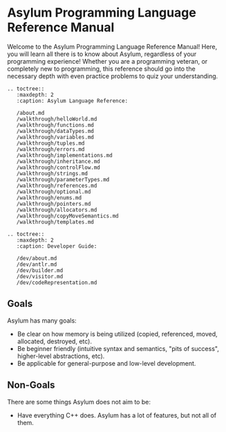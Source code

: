 # Asylum Programming Language Reference Manual
Welcome to the Asylum Programming Language Reference Manual! Here, you will learn all there is to know about Asylum, regardless of your programming experience! Whether you are a programming veteran, or completely new to programming, this reference should go into the necessary depth with even practice problems to quiz your understanding.

```{eval-rst}
.. toctree::
   :maxdepth: 2
   :caption: Asylum Language Reference:

   /about.md
   /walkthrough/helloWorld.md
   /walkthrough/functions.md
   /walkthrough/dataTypes.md
   /walkthrough/variables.md
   /walkthrough/tuples.md
   /walkthrough/errors.md
   /walkthrough/implementations.md
   /walkthrough/inheritance.md
   /walkthrough/controlFlow.md
   /walkthrough/strings.md
   /walkthrough/parameterTypes.md
   /walkthrough/references.md
   /walkthrough/optional.md
   /walkthrough/enums.md
   /walkthrough/pointers.md
   /walkthrough/allocators.md
   /walkthrough/copyMoveSemantics.md
   /walkthrough/templates.md
```

```{eval-rst}
.. toctree::
   :maxdepth: 2
   :caption: Developer Guide:

   /dev/about.md
   /dev/antlr.md
   /dev/builder.md
   /dev/visitor.md
   /dev/codeRepresentation.md
```

## Goals
Asylum has many goals:
* Be clear on how memory is being utilized (copied, referenced, moved, allocated, destroyed, etc).
* Be beginner friendly (intuitive syntax and semantics, "pits of success", higher-level abstractions, etc).
* Be applicable for general-purpose and low-level development.

## Non-Goals
There are some things Asylum does not aim to be:
* Have everything C++ does. Asylum has a lot of features, but not all of them.